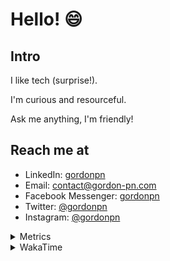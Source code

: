 # Hello! 😄

## Intro

I like tech (surprise!).

I'm curious and resourceful.

Ask me anything, I'm friendly!

## Reach me at

- LinkedIn: [gordonpn](https://www.linkedin.com/in/gordonpn/)
- Email: [contact@gordon-pn.com](mailto:contact@gordon-pn.com)
- Facebook Messenger: [gordonpn](https://www.messenger.com/t/Gordonpn)
- Twitter: [@gordonpn](https://twitter.com/Gordonpn)
- Instagram: [@gordonpn](https://www.instagram.com/gordonpn/)

<details>
  <summary>Metrics</summary>

  <img align="center" src="https://github.com/gordonpn/gordonpn/blob/master/github-metrics.svg" alt="GitHub Metrics">

</details>

<details>
  <summary>WakaTime</summary>

  <!--START_SECTION:waka-->
📊 **This Week I Spent My Time On** 

```text
💬 Programming Languages: 
Java                     5 hrs 14 mins       █████████████░░░░░░░░░░░░   52.59 % 
TypeScript               4 hrs 31 mins       ███████████░░░░░░░░░░░░░░   45.40 % 
INI                      6 mins              ░░░░░░░░░░░░░░░░░░░░░░░░░   01.04 % 
XML                      1 min               ░░░░░░░░░░░░░░░░░░░░░░░░░   00.24 % 
JavaScript               1 min               ░░░░░░░░░░░░░░░░░░░░░░░░░   00.23 % 

🔥 Editors: 
Intellijidea             9 hrs 58 mins       █████████████████████████   100.00 % 
```


 Last Updated on 06/06/2024 16:22:50 UTC
<!--END_SECTION:waka-->
</details>

